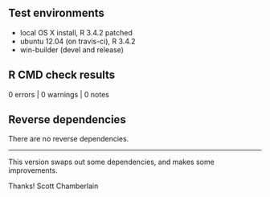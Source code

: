 ## Test environments

* local OS X install, R 3.4.2 patched
* ubuntu 12.04 (on travis-ci), R 3.4.2
* win-builder (devel and release)

## R CMD check results

0 errors | 0 warnings | 0 notes


## Reverse dependencies

There are no reverse dependencies.

---

This version swaps out some dependencies, and makes some
improvements.

Thanks!
Scott Chamberlain
